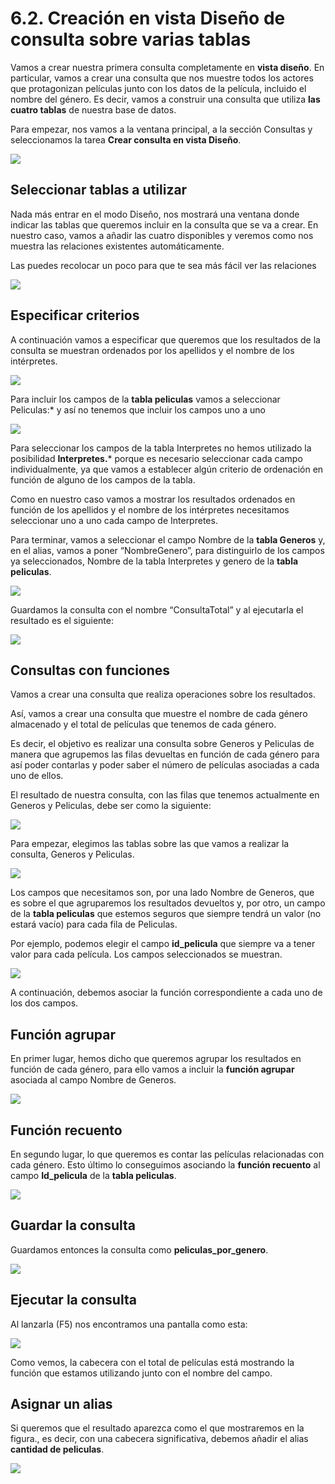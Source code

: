 # 6.2. Creación en vista Diseño de consulta sobre varias tablas 

Vamos a crear nuestra primera consulta completamente en **vista diseño**. En particular, vamos a crear una consulta que nos muestre todos los actores que protagonizan películas junto con los datos de la película, incluido el nombre del género. Es decir, vamos a construir una consulta que utiliza **las cuatro tablas** de nuestra base de datos. 

Para empezar, nos vamos a la ventana principal, a la sección Consultas y seleccionamos la tarea **Crear consulta en vista Diseño**.

![](media/image85.png)

## Seleccionar tablas a utilizar

Nada más entrar en el modo Diseño, nos mostrará una ventana donde indicar las tablas que queremos incluir en la consulta que se va a crear. En nuestro caso, vamos a añadir las cuatro disponibles y veremos como nos muestra las relaciones existentes automáticamente.

Las puedes recolocar un poco para que te sea más fácil ver las relaciones

![](media/image86.png)

## Especificar criterios

A continuación vamos a especificar que queremos que los resultados de la consulta se muestran ordenados por los apellidos y el nombre de los intérpretes.

![](media/image87.png)

Para incluir los campos de la **tabla peliculas** vamos a seleccionar Peliculas:* y así no tenemos que incluir los campos uno a uno

![](media/image88.png)

Para seleccionar los campos de la tabla Interpretes no hemos utilizado la posibilidad **Interpretes.*** porque es necesario seleccionar cada campo individualmente, ya que vamos a establecer algún criterio de ordenación en función de alguno de los campos de la tabla. 

Como en nuestro caso vamos a mostrar los resultados ordenados en función de los apellidos y el nombre de los intérpretes necesitamos seleccionar uno a uno cada campo de Interpretes. 

Para terminar, vamos a seleccionar el campo Nombre de la **tabla Generos** y, en el alias, vamos a poner “NombreGenero”, para distinguirlo de los campos ya seleccionados, Nombre de la tabla Interpretes y genero de la **tabla peliculas**.

![](media/image89.png)

Guardamos la consulta con el nombre “ConsultaTotal” y al ejecutarla el resultado es el siguiente:

![](media/image90.png)

## Consultas con funciones

Vamos a crear una consulta que realiza operaciones sobre los resultados.

Así, vamos a crear una consulta que muestre el nombre de cada género almacenado y el total de películas que tenemos de cada género. 

Es decir, el objetivo es realizar una consulta sobre Generos y Peliculas de manera que agrupemos las filas devueltas en función de cada género para así poder contarlas y poder saber el número de películas asociadas a cada uno de ellos. 

El resultado de nuestra consulta, con las filas que tenemos actualmente en Generos y Peliculas, debe ser como la siguiente: 

![](media/image91.png)

Para empezar, elegimos las tablas sobre las que vamos a realizar la consulta, Generos y Peliculas.

![](media/image92.png)

Los campos que necesitamos son, por una lado Nombre de Generos, que es sobre el que agruparemos los resultados devueltos y, por otro, un campo de la **tabla peliculas** que estemos seguros que siempre tendrá un valor (no estará vacío) para cada fila de Peliculas. 

Por ejemplo, podemos elegir el campo **id_pelicula** que siempre va a tener valor para cada película. Los campos seleccionados se muestran.

![](media/image93.png)

A continuación, debemos asociar la función correspondiente a cada uno de los dos campos. 

## Función agrupar

En primer lugar, hemos dicho que queremos agrupar los resultados en función de cada género, para ello vamos a incluir la **función agrupar** asociada al campo Nombre de Generos. 

![](media/2022-12-01-10-46-33.png)

## Función recuento

En segundo lugar, lo que queremos es contar las películas relacionadas con cada género. Esto último lo conseguimos asociando la **función recuento** al campo **Id_pelicula** de la **tabla peliculas**.

![](media/2022-12-01-10-47-31.png)

## Guardar la consulta

Guardamos entonces la consulta como **peliculas_por_genero**.

![](media/image95.png)

## Ejecutar la consulta

Al lanzarla (F5) nos encontramos una pantalla como esta: 

![](media/image96.png)

Como vemos, la cabecera con el total de películas está mostrando la función que estamos utilizando junto con el nombre del campo.

## Asignar un alias

Si queremos que el resultado aparezca como el que mostraremos en la figura., es decir, con una cabecera significativa, debemos añadir el alias **cantidad de peliculas**.

![](media/2022-12-01-10-51-29.png)